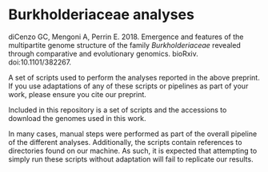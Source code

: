 # Burkholderiaceae analyses

diCenzo GC, Mengoni A, Perrin E. 2018. Emergence and features of the multipartite genome structure of the family *Burkholderiaceae* revealed through comparative and evolutionary genomics. bioRxiv. doi:10.1101/382267.

A set of scripts used to perform the analyses reported in the above preprint. If you use adaptations of any of these scripts or pipelines as part of your work, please ensure you cite our preprint.

Included in this repository is a set of scripts and the accessions to download the genomes used in this work.

In many cases, manual steps were performed as part of the overall pipeline of the different analyses. Additionally, the scripts contain references to directories found on our machine. As such, it is expected that attempting to simply run these scripts without adaptation will fail to replicate our results.
